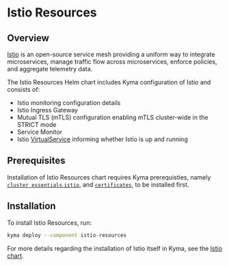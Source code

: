 # Istio Resources

## Overview

[Istio](https://istio.io/) is an open-source service mesh providing a uniform way to integrate microservices, manage traffic flow across microservices, enforce policies, and aggregate telemetry data.

The Istio Resources Helm chart includes Kyma configuration of Istio and consists of:

- Istio monitoring configuration details
- Istio Ingress Gateway
- Mutual TLS (mTLS) configuration enabling mTLS cluster-wide in the STRICT mode
- Service Monitor
- Istio [VirtualService](https://istio.io/docs/reference/config/networking/virtual-service/) informing whether Istio is up and running

## Prerequisites

Installation of Istio Resources chart requires Kyma prerequisties, namely [`cluster essentials`](../cluster-essentials),[`istio`](../istio-configuration), and [`certificates`](../certificates), to be installed first.

## Installation

To install Istio Resources, run:

```bash
kyma deploy --component istio-resources
```

For more details regarding the installation of Istio itself in Kyma, see the [Istio chart](../istio-configuration/README.md).
